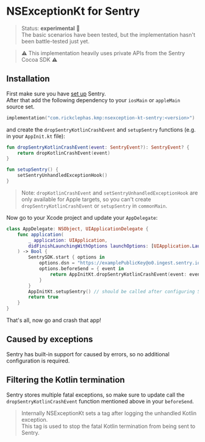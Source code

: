 # NSExceptionKt for Sentry

> Status: **experimental** 🚧  
> The basic scenarios have been tested, but the implementation hasn't been battle-tested just yet.

> ⚠️ This implementation heavily uses private APIs from the Sentry Cocoa SDK ⚠️

## Installation

First make sure you have [set up](https://docs.sentry.io/platforms/apple/guides/ios/#install) Sentry.  
After that add the following dependency to your `iosMain` or `appleMain` source set.

```kotlin
implementation("com.rickclephas.kmp:nsexception-kt-sentry:<version>")
```

and create the `dropSentryKotlinCrashEvent` and `setupSentry` functions (e.g. in your `AppInit.kt` file):

```kotlin
fun dropSentryKotlinCrashEvent(event: SentryEvent?): SentryEvent? {
    return dropKotlinCrashEvent(event)
}

fun setupSentry() {
    setSentryUnhandledExceptionHook()
}
```

> Note: `dropKotlinCrashEvent` and `setSentryUnhandledExceptionHook` are only available for Apple targets,
> so you can't create `dropSentryKotlinCrashEvent` or `setupSentry` in `commonMain`.

Now go to your Xcode project and update your `AppDelegate`:

```swift
class AppDelegate: NSObject, UIApplicationDelegate {
    func application(
        _ application: UIApplication,
        didFinishLaunchingWithOptions launchOptions: [UIApplication.LaunchOptionsKey : Any]? = nil
    ) -> Bool {
        SentrySDK.start { options in
            options.dsn = "https://examplePublicKey@o0.ingest.sentry.io/0"
            options.beforeSend = { event in
                return AppInitKt.dropSentryKotlinCrashEvent(event: event)
            }
        }
        AppInitKt.setupSentry() // should be called after configuring Sentry
        return true
    }
}
```

That's all, now go and crash that app!

## Caused by exceptions

Sentry has built-in support for caused by errors, so no additional configuration is required.

## Filtering the Kotlin termination

Sentry stores multiple fatal exceptions, so make sure to update call the `dropSentryKotlinCrashEvent`
function mentioned above in your `beforeSend`.

> Internally NSExceptionKt sets a tag after logging the unhandled Kotlin exception.  
> This tag is used to stop the fatal Kotlin termination from being sent to Sentry.
